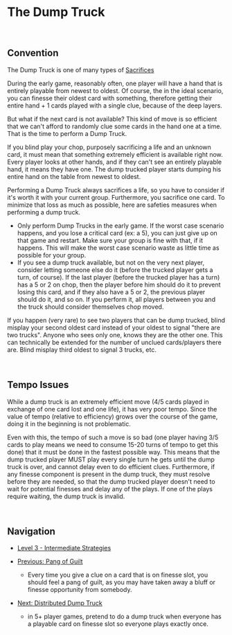 # The Dump Truck

<br />

## Convention
	
The Dump Truck is one of many types of [Sacrifices](https://github.com/agilbert1412/HanabiStrategy/blob/master/Categories/Sacrifices.md)

During the early game, reasonably often, one player will have a hand that is entirely playable from newest to oldest. Of course, the in the ideal scenario, you can finesse their oldest card with something, therefore getting their entire hand + 1 cards played with a single clue, because of the deep layers.

But what if the next card is not available? This kind of move is so efficient that we can't afford to randomly clue some cards in the hand one at a time. That is the time to perform a Dump Truck.

If you blind play your chop, purposely sacrificing a life and an unknown card, it must mean that something extremely efficient is available right now. Every player looks at other hands, and if they can't see an entirely playable hand, it means they have one. The dump trucked player starts dumping his entire hand on the table from newest to oldest.

Performing a Dump Truck always sacrifices a life, so you have to consider if it's worth it with your current group. Furthermore, you sacrifice one card. To minimize that loss as much as possible, here are safeties measures when performing a dump truck.

* Only perform Dump Trucks in the early game. If the worst case scenario happens, and you lose a critical card (ex: a 5), you can just give up on that game and restart. Make sure your group is fine with that, if it happens. This will make the worst case scenario waste as little time as possible for your group.
* If you see a dump truck available, but not on the very next player, consider letting someone else do it (before the trucked player gets a turn, of course). If the last player (before the trucked player has a turn) has a 5 or 2 on chop, then the player before him should do it to prevent losing this card, and if they also have a 5 or 2, the previous player should do it, and so on. If you perform it, all players between you and the truck should consider themselves chop moved.

If you happen (very rare) to see two players that can be dump trucked, blind misplay your second oldest card instead of your oldest to signal "there are two trucks". Anyone who sees only one, knows they are the other one. This can technically be extended for the number of unclued cards/players there are. Blind misplay third oldest to signal 3 trucks, etc.

<br />

## Tempo Issues

While a dump truck is an extremely efficient move (4/5 cards played in exchange of one card lost and one life), it has very poor tempo. Since the value of tempo (relative to efficiency) grows over the course of the game, doing it in the beginning is not problematic.

Even with this, the tempo of such a move is so bad (one player having 3/5 cards to play means we need to consume 15-20 turns of tempo to get this done) that it must be done in the fastest possible way. This means that the dump trucked player MUST play every single turn he gets until the dump truck is over, and cannot delay even to do efficient clues. Furthermore, if any finesse component is present in the dump truck, they must resolve before they are needed, so that the dump trucked player doesn't need to wait for potential finesses and delay any of the plays. If one of the plays require waiting, the dump truck is invalid.

<br />

## Navigation

* [Level 3 - Intermediate Strategies](https://github.com/agilbert1412/HanabiStrategy/blob/master/Strategy/Level%203%20-%20Intermediate/Level%203%20-%20Intermediate.md)

* [Previous: Pang of Guilt](https://github.com/agilbert1412/HanabiStrategy/blob/master/Strategy/Level%203%20-%20Intermediate/49%20-%20Pang%20of%20Guilt.md)
	* Every time you give a clue on a card that is on finesse slot, you should feel a pang of guilt, as you may have taken away a bluff or finesse opportunity from somebody.

* [Next: Distributed Dump Truck](https://github.com/agilbert1412/HanabiStrategy/blob/master/Strategy/Level%203%20-%20Intermediate/51%20-%20Distributed%20Dump%20Truck.md)
	* in 5+ player games, pretend to do a dump truck when everyone has a playable card on finesse slot so everyone plays exactly once.